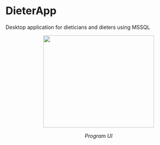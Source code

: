 # DieterApp
Desktop application for dieticians and dieters using MSSQL 

<p align="center">
       <img src= "https://s10.gifyu.com/images/dieterapp.gif" width="300" height="250" align = center>
       <p align="center"> <i>Program UI</i> </p>
</p>
